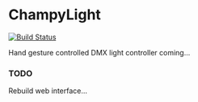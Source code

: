# ChampyLight

[![Build Status](https://travis-ci.org/louisblin/ChampyLight.svg?branch=master)](https://travis-ci.org/louisblin/ChampyLight)

Hand gesture controlled DMX light controller coming...

### TODO

Rebuild web interface...
